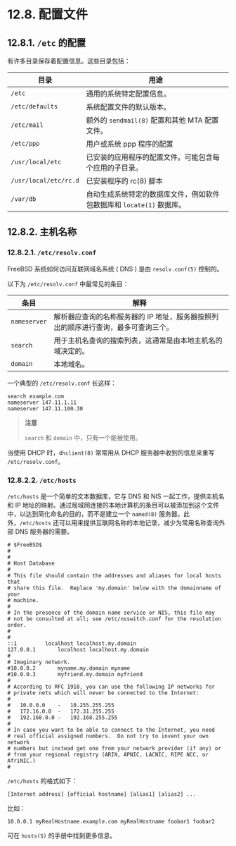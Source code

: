 # 12.8. 配置文件

## 12.8.1. `/etc` 的配置

有许多目录保存着配置信息。这些目录包括：


|目录|用途|
|------|-------|
|`/etc`|通用的系统特定配置信息。|
|`/etc/defaults`|系统配置文件的默认版本。|
|`/etc/mail`|额外的 `sendmail(8)` 配置和其他 MTA 配置文件。|
|`/etc/ppp`|用户或系统 ppp 程序的配置|
|`/usr/local/etc`|已安装的应用程序的配置文件。可能包含每个应用的子目录。|
|`/usr/local/etc/rc.d`|已安装程序的 rc(8) 脚本|
|`/var/db`|自动生成系统特定的数据库文件，例如软件包数据库和 `locate(1)` 数据库。|

## 12.8.2. 主机名称

### 12.8.2.1. `/etc/resolv.conf`

FreeBSD 系统如何访问互联网域名系统 ( DNS ) 是由 `resolv.conf(5)` 控制的。

以下为 `/etc/resolv.conf` 中最常见的条目：

|条目|解释|
|------|-------|
|`nameserver`|解析器应查询的名称服务器的 IP 地址，服务器按照列出的顺序进行查询，最多可查询三个。|
|`search`|用于主机名查询的搜索列表，这通常是由本地主机名的域决定的。|
|`domain`|本地域名。|

一个典型的 `/etc/resolv.conf` 长这样：

```
search example.com
nameserver 147.11.1.11
nameserver 147.11.100.30
```

> **注意**
>
> `search` 和 `domain` 中，只有一个能被使用。

当使用 DHCP 时，`dhclient(8)` 常常用从 DHCP 服务器中收到的信息来重写 `/etc/resolv.conf`。

### 12.8.2.2. `/etc/hosts`

`/etc/hosts` 是一个简单的文本数据库，它与 DNS 和 NIS 一起工作，提供主机名和 IP 地址的映射。通过局域网连接的本地计算机的条目可以被添加到这个文件中，以达到简化命名的目的，而不是建立一个 `named(8)` 服务器。此外，`/etc/hosts` 还可以用来提供互联网名称的本地记录，减少为常用名称查询外部 DNS 服务器的需要。

```
# $FreeBSD$
#
#
# Host Database
#
# This file should contain the addresses and aliases for local hosts that
# share this file.  Replace 'my.domain' below with the domainname of your
# machine.
#
# In the presence of the domain name service or NIS, this file may
# not be consulted at all; see /etc/nsswitch.conf for the resolution order.
#
#
::1			localhost localhost.my.domain
127.0.0.1		localhost localhost.my.domain
#
# Imaginary network.
#10.0.0.2		myname.my.domain myname
#10.0.0.3		myfriend.my.domain myfriend
#
# According to RFC 1918, you can use the following IP networks for
# private nets which will never be connected to the Internet:
#
#	10.0.0.0	-   10.255.255.255
#	172.16.0.0	-   172.31.255.255
#	192.168.0.0	-   192.168.255.255
#
# In case you want to be able to connect to the Internet, you need
# real official assigned numbers.  Do not try to invent your own network
# numbers but instead get one from your network provider (if any) or
# from your regional registry (ARIN, APNIC, LACNIC, RIPE NCC, or AfriNIC.)
#
```

`/etc/hosts` 的格式如下：

```
[Internet address] [official hostname] [alias1] [alias2] ...
```

比如：

```
10.0.0.1 myRealHostname.example.com myRealHostname foobar1 foobar2
```

可在 `hosts(5)` 的手册中找到更多信息。

